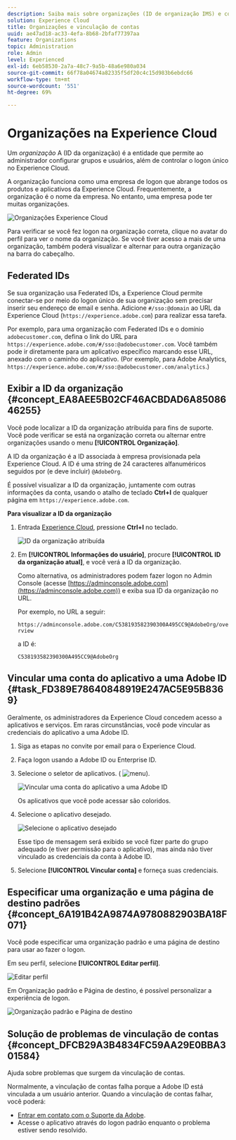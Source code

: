```yaml
---
description: Saiba mais sobre organizações (ID de organização IMS) e como vincular contas de soluções à Experience Cloud.
solution: Experience Cloud
title: Organizações e vinculação de contas
uuid: ae47ad18-ac33-4efa-8b68-2bfaf77397aa
feature: Organizations
topic: Administration
role: Admin
level: Experienced
exl-id: 6eb58530-2a7a-48c7-9a5b-48a6e980a034
source-git-commit: 66f78a04674a82335f5df20c4c15d983b6ebdc66
workflow-type: tm+mt
source-wordcount: '551'
ht-degree: 69%

---
```


# Organizações na Experience Cloud

Um *organização* A (ID da organização) é a entidade que permite ao administrador configurar grupos e usuários, além de controlar o logon único no Experience Cloud.

A organização funciona como uma empresa de logon que abrange todos os produtos e aplicativos da Experience Cloud. Frequentemente, a organização é o nome da empresa. No entanto, uma empresa pode ter muitas organizações.

![Organizações Experience Cloud](../assets/organizations-menu.png)

Para verificar se você fez logon na organização correta, clique no avatar do perfil para ver o nome da organização. Se você tiver acesso a mais de uma organização, também poderá visualizar e alternar para outra organização na barra do cabeçalho.

## Federated IDs

Se sua organização usa Federated IDs, a Experience Cloud permite conectar-se por meio do logon único de sua organização sem precisar inserir seu endereço de email e senha. Adicione `#/sso:@domain` ao URL da Experience Cloud (`https://experience.adobe.com`) para realizar essa tarefa.

Por exemplo, para uma organização com Federated IDs e o domínio `adobecustomer.com`, defina o link do URL para `https://experience.adobe.com/#/sso:@adobecustomer.com`. Você também pode ir diretamente para um aplicativo específico marcando esse URL, anexado com o caminho do aplicativo. (Por exemplo, para Adobe Analytics, `https://experience.adobe.com/#/sso:@adobecustomer.com/analytics`.)

## Exibir a ID da organização {#concept_EA8AEE5B02CF46ACBDAD6A8508646255}

Você pode localizar a ID da organização atribuída para fins de suporte. Você pode verificar se está na organização correta ou alternar entre organizações usando o menu **[!UICONTROL Organização]**.

A ID da organização é a ID associada à empresa provisionada pela Experience Cloud. A ID é uma string de 24 caracteres alfanuméricos seguidos por (e deve incluir) `@AdobeOrg`.

É possível visualizar a ID da organização, juntamente com outras informações da conta, usando o atalho de teclado **Ctrl+I** de qualquer página em `https://experience.adobe.com`.

**Para visualizar a ID da organização**

1. Entrada [Experience Cloud](https://experience.adobe.com), pressione **Ctrl+I** no teclado.

   ![ID da organização atribuída](../assets/assigned-organization.png)

1. Em **[!UICONTROL Informações do usuário]**, procure **[!UICONTROL ID da organização atual]**, e você verá a ID da organização.

   Como alternativa, os administradores podem fazer logon no Admin Console (acesse [https://adminconsole.adobe.com](https://adminconsole.adobe.com)) e exiba sua ID da organização no URL.

   Por exemplo, no URL a seguir:

   `https://adminconsole.adobe.com/C538193582390300A495CC9@AdobeOrg/overview`

   a ID é:

   `C538193582390300A495CC9@AdobeOrg`

## Vincular uma conta do aplicativo a uma Adobe ID {#task_FD389E78640848919E247AC5E95B8369}

Geralmente, os administradores da Experience Cloud concedem acesso a aplicativos e serviços. Em raras circunstâncias, você pode vincular as credenciais do aplicativo a uma Adobe ID.

1. Siga as etapas no convite por email para o Experience Cloud.

1. Faça logon usando a Adobe ID ou Enterprise ID.

1. Selecione o seletor de aplicativos. ( ![menu](../assets/menu-icon.png)).

   ![Vincular uma conta do aplicativo a uma Adobe ID](../assets/solutions-active.png)

   Os aplicativos que você pode acessar são coloridos.

1. Selecione o aplicativo desejado.

   ![Selecione o aplicativo desejado](../assets/analytics-link-accounts.png)

   Esse tipo de mensagem será exibido se você fizer parte do grupo adequado (e tiver permissão para o aplicativo), mas ainda não tiver vinculado as credenciais da conta à Adobe ID.

1. Selecione **[!UICONTROL Vincular conta]** e forneça suas credenciais.

## Especificar uma organização e uma página de destino padrões {#concept_6A191B42A9874A9780882903BA18F071}

Você pode especificar uma organização padrão e uma página de destino para usar ao fazer o logon.

Em seu perfil, selecione **[!UICONTROL Editar perfil]**.

![Editar perfil](../assets/edit-profile.png)

Em Organização padrão e Página de destino, é possível personalizar a experiência de logon.

![Organização padrão e Página de destino](../assets/default-organization.png)

## Solução de problemas de vinculação de contas {#concept_DFCB29A3B4834FC59AA29E0BBA301584}

Ajuda sobre problemas que surgem da vinculação de contas.

Normalmente, a vinculação de contas falha porque a Adobe ID está vinculada a um usuário anterior. Quando a vinculação de contas falhar, você poderá:

* [Entrar em contato com o Suporte da Adobe](https://experienceleague.adobe.com/?support-solution=General&amp;lang=pt-BR#support).
* Acesse o aplicativo através do logon padrão enquanto o problema estiver sendo resolvido.
